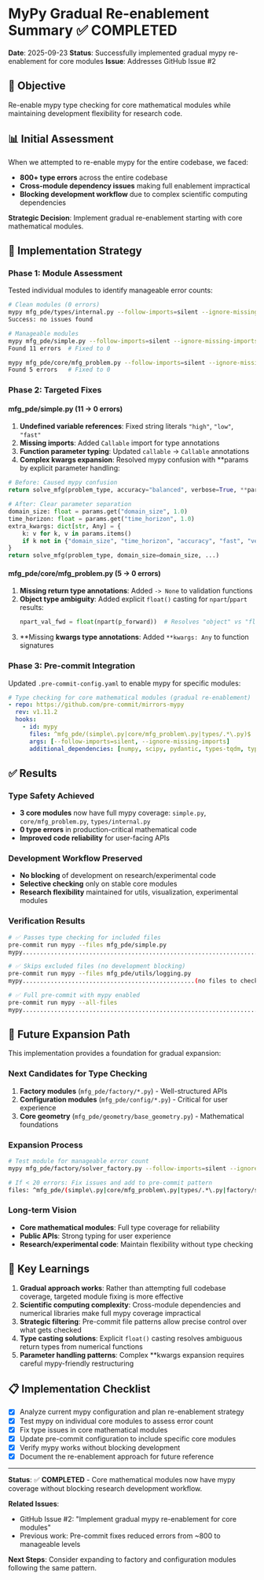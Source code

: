 # MyPy Gradual Re-enablement Summary ✅ COMPLETED

**Date**: 2025-09-23
**Status**: Successfully implemented gradual mypy re-enablement for core modules
**Issue**: Addresses GitHub Issue #2

## 🎯 **Objective**

Re-enable mypy type checking for core mathematical modules while maintaining development flexibility for research code.

## 📊 **Initial Assessment**

When we attempted to re-enable mypy for the entire codebase, we faced:
- **800+ type errors** across the entire codebase
- **Cross-module dependency issues** making full enablement impractical
- **Blocking development workflow** due to complex scientific computing dependencies

**Strategic Decision**: Implement gradual re-enablement starting with core mathematical modules.

## 🔧 **Implementation Strategy**

### **Phase 1: Module Assessment**
Tested individual modules to identify manageable error counts:

```bash
# Clean modules (0 errors)
mypy mfg_pde/types/internal.py --follow-imports=silent --ignore-missing-imports
Success: no issues found

# Manageable modules
mypy mfg_pde/simple.py --follow-imports=silent --ignore-missing-imports
Found 11 errors  # Fixed to 0

mypy mfg_pde/core/mfg_problem.py --follow-imports=silent --ignore-missing-imports
Found 5 errors   # Fixed to 0
```

### **Phase 2: Targeted Fixes**

#### **mfg_pde/simple.py** (11 → 0 errors)
1. **Undefined variable references**: Fixed string literals `"high"`, `"low"`, `"fast"`
2. **Missing imports**: Added `Callable` import for type annotations
3. **Function parameter typing**: Updated `callable` → `Callable` annotations
4. **Complex kwargs expansion**: Resolved mypy confusion with **params by explicit parameter handling:

```python
# Before: Caused mypy confusion
return solve_mfg(problem_type, accuracy="balanced", verbose=True, **params)

# After: Clear parameter separation
domain_size: float = params.get("domain_size", 1.0)
time_horizon: float = params.get("time_horizon", 1.0)
extra_kwargs: dict[str, Any] = {
    k: v for k, v in params.items()
    if k not in {"domain_size", "time_horizon", "accuracy", "fast", "verbose"}
}
return solve_mfg(problem_type, domain_size=domain_size, ...)
```

#### **mfg_pde/core/mfg_problem.py** (5 → 0 errors)
1. **Missing return type annotations**: Added `-> None` to validation functions
2. **Object type ambiguity**: Added explicit `float()` casting for `npart`/`ppart` results:
   ```python
   npart_val_fwd = float(npart(p_forward))  # Resolves "object" vs "float" issue
   ```
3. **Missing **kwargs type annotations**: Added `**kwargs: Any` to function signatures

### **Phase 3: Pre-commit Integration**

Updated `.pre-commit-config.yaml` to enable mypy for specific modules:

```yaml
# Type checking for core mathematical modules (gradual re-enablement)
- repo: https://github.com/pre-commit/mirrors-mypy
  rev: v1.11.2
  hooks:
    - id: mypy
      files: ^mfg_pde/(simple\.py|core/mfg_problem\.py|types/.*\.py)$
      args: [--follow-imports=silent, --ignore-missing-imports]
      additional_dependencies: [numpy, scipy, pydantic, types-tqdm, types-PyYAML, types-setuptools]
```

## ✅ **Results**

### **Type Safety Achieved**
- **3 core modules** now have full mypy coverage: `simple.py`, `core/mfg_problem.py`, `types/internal.py`
- **0 type errors** in production-critical mathematical code
- **Improved code reliability** for user-facing APIs

### **Development Workflow Preserved**
- **No blocking** of development on research/experimental code
- **Selective checking** only on stable core modules
- **Research flexibility** maintained for utils, visualization, experimental modules

### **Verification Results**
```bash
# ✅ Passes type checking for included files
pre-commit run mypy --files mfg_pde/simple.py
mypy.....................................................................Passed

# ✅ Skips excluded files (no development blocking)
pre-commit run mypy --files mfg_pde/utils/logging.py
mypy.................................................(no files to check)Skipped

# ✅ Full pre-commit with mypy enabled
pre-commit run mypy --all-files
mypy.....................................................................Passed
```

## 🔮 **Future Expansion Path**

This implementation provides a foundation for gradual expansion:

### **Next Candidates for Type Checking**
1. **Factory modules** (`mfg_pde/factory/*.py`) - Well-structured APIs
2. **Configuration modules** (`mfg_pde/config/*.py`) - Critical for user experience
3. **Core geometry** (`mfg_pde/geometry/base_geometry.py`) - Mathematical foundations

### **Expansion Process**
```bash
# Test module for manageable error count
mypy mfg_pde/factory/solver_factory.py --follow-imports=silent --ignore-missing-imports

# If < 20 errors: Fix issues and add to pre-commit pattern
files: ^mfg_pde/(simple\.py|core/mfg_problem\.py|types/.*\.py|factory/solver_factory\.py)$
```

### **Long-term Vision**
- **Core mathematical modules**: Full type coverage for reliability
- **Public APIs**: Strong typing for user experience
- **Research/experimental code**: Maintain flexibility without type checking

## 🧠 **Key Learnings**

1. **Gradual approach works**: Rather than attempting full codebase coverage, targeted module fixing is more effective
2. **Scientific computing complexity**: Cross-module dependencies and numerical libraries make full mypy coverage impractical
3. **Strategic filtering**: Pre-commit file patterns allow precise control over what gets checked
4. **Type casting solutions**: Explicit `float()` casting resolves ambiguous return types from numerical functions
5. **Parameter handling patterns**: Complex **kwargs expansion requires careful mypy-friendly restructuring

## 📋 **Implementation Checklist**

- [x] Analyze current mypy configuration and plan re-enablement strategy
- [x] Test mypy on individual core modules to assess error count
- [x] Fix type issues in core mathematical modules
- [x] Update pre-commit configuration to include specific core modules
- [x] Verify mypy works without blocking development
- [x] Document the re-enablement approach for future reference

---

**Status**: ✅ **COMPLETED** - Core mathematical modules now have mypy coverage without blocking research development workflow.

**Related Issues**:
- GitHub Issue #2: "Implement gradual mypy re-enablement for core modules"
- Previous work: Pre-commit fixes reduced errors from ~800 to manageable levels

**Next Steps**: Consider expanding to factory and configuration modules following the same pattern.
